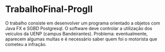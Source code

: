 # TrabalhoFinal-ProgII
O trabalho consiste em desenvolver um programa orientado a objetos com Java FX e SGBD Postgresql. O software deve controlar a utilização dos veículos da UENP (campus Bandeirantes). Problema: eventualmente, aparecem algumas multas e é necessário saber quem foi o motorista que cometeu a infração.
